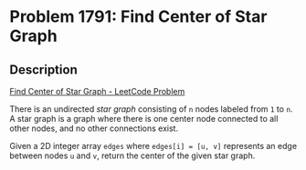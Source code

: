 # Problem 1791: Find Center of Star Graph

## Description

[Find Center of Star Graph - LeetCode Problem](https://leetcode.com/problems/find-center-of-star-graph/description/)

There is an undirected *star graph* consisting of `n` nodes labeled from `1` to `n`. A star graph is a graph where there is one center node connected to all other nodes, and no other connections exist.

Given a 2D integer array `edges` where `edges[i] = [u, v]` represents an edge between nodes `u` and `v`, return the center of the given star graph.
